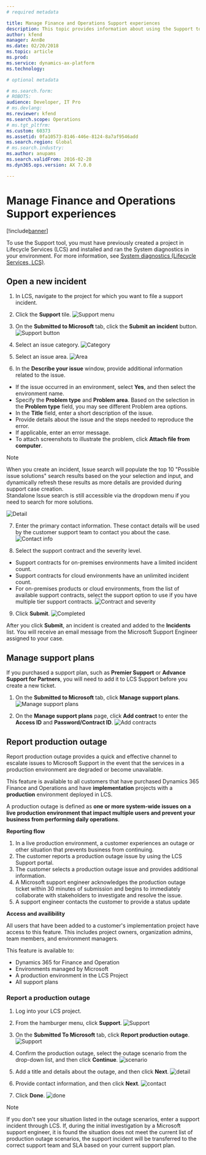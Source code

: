 ```yaml
---
# required metadata

title: Manage Finance and Operations Support experiences
description: This topic provides information about using the Support tool to on Microsoft Dynamics Lifecycle Services to manage support incidents. 
author: kfend
manager: AnnBe
ms.date: 02/20/2018
ms.topic: article
ms.prod: 
ms.service: dynamics-ax-platform
ms.technology: 

# optional metadata

# ms.search.form: 
# ROBOTS: 
audience: Developer, IT Pro
# ms.devlang: 
ms.reviewer: kfend
ms.search.scope: Operations
# ms.tgt_pltfrm: 
ms.custom: 60373
ms.assetid: 0fa10573-8146-446e-8124-8a7af9546add
ms.search.region: Global
# ms.search.industry: 
ms.author: anupams
ms.search.validFrom: 2016-02-28
ms.dyn365.ops.version: AX 7.0.0

---
```


# Manage Finance and Operations Support experiences

[!include[banner](../includes/banner.md)]

To use the Support tool, you must have previously created a project in Lifecycle Services (LCS) and installed and ran the System diagnostics in your environment. For more information, see [System diagnostics (Lifecycle Services, LCS)](ax-2012/system-diagnostics-lcs.md).


## Open a new incident
1. In LCS, navigate to the project for which you want to file a support incident. 
2.  Click the **Support** tile.
![Support menu](media/CPS1.png)

3.  On the **Submitted to Microsoft** tab, click the **Submit an incident** button.
![Support button](media/CPS2.png)

4.  Select an issue category.
![Category](media/CPS5.png)

5.  Select an issue area.
![Area](media/CPS6.png)

6. In the **Describe your issue** window, provide additional information related to the issue.  

  - If the issue occurred in an environment, select **Yes**, and then select the environment name. 
  - Specify the **Problem type** and **Problem area**. Based on the selection in the **Problem type** field, you may see different Problem area options.
  - In the **Title** field, enter a short description of the issue.
  - Provide details about the issue and the steps needed to reproduce the error.
  - If applicable, enter an error message. 
  - To attach screenshots to illustrate the problem, click **Attach file from computer**.
 > [!NOTE]
 > When you create an incident, Issue search will populate the top 10 "Possible issue solutions" search results based on the your selection and input, and dynamically refresh these results as more details are provided during support case creation.  
 > Standalone Issue search is still accessible via the dropdown menu if you need to search for more solutions. 
 
 ![Detail](media/CPS7.png)
 
7. Enter the primary contact information. These contact details will be used by the customer support team to contact you about the case.
![Contact info](media/CPS8.png)

8. Select the support contract and the severity level. 
    
  - Support contracts for on-premises environments have a limited incident count. 
  - Support contracts for cloud environments have an unlimited incident count. 
  - For on-premises products or cloud environments, from the list of available support contracts, select the support option to use if you have multiple tier support contracts. 
![Contract and severity](media/CPS9.png)

9. Click **Submit**. 
![Completed](media/CPS10.png)

After you click **Submit**, an incident is created and added to the **Incidents** list. You will receive an email message from the Microsoft Support Engineer assigned to your case. 


## Manage support plans
If you purchased a support plan, such as **Premier Support** or **Advance Support for Partners**, you will need to add it to LCS Support before you create a new ticket.    

1. On the **Submitted to Microsoft** tab, click **Manage support plans**. 
   ![Manage support plans](media/SupportManagePlans.png)
   
2. On the **Manage support plans** page, click **Add contract** to enter the **Access ID** and **Password/Contract ID**.
   ![Add contracts](media/SupportAddPlans.png) 
   
   
## Report production outage
Report production outage provides a quick and effective channel to escalate  issues to Microsoft Support in the event that the services in a production environment are degraded or become unavailable.  

This feature is available to all customers that have purchased Dynamics 365 Finance and Operations and have **implementation** projects with a **production** environment deployed in LCS.  

A production outage is defined as **one or more system-wide issues on a live production environment that impact multiple users and prevent your business from performing daily operations**. 

**Reporting flow**
1. In a live production environment, a customer experiences an outage or other situation that prevents business from continuing.
2. The customer reports a production outage issue by using the LCS Support portal.
3. The customer selects a production outage issue and provides additional information.
4. A Microsoft support engineer acknowledges the production outage ticket within 30 minutes of submission and begins to immediately collaborate with stakeholders to investigate and resolve the issue.
5. A support engineer contacts the customer to provide a status update

**Access and availibility**

All users that have been added to a customer's implementation project have access to this feature. This includes project owners, organization admins, team members, and environment managers. 

This feature is available to:
- Dynamics 365 for Finance and Operation 
- Environments managed by Microsoft 
- A production environment in the LCS Project 
- All support plans

### Report a production outage
1. Log into your LCS project.
2. From the hamburger menu, click **Support**.
![Support](media/outage1.jpg)

3. On the **Submitted To Microsoft** tab, click **Report production outage**.
![Support](media/outage2.jpg)

4. Confirm the production outage, select the outage scenario from the drop-down list, and then click **Continue**.
![scenario](media/outage3.jpg)

5. Add a title and details about the outage, and then click **Next**.
![detail](media/outage4.jpg)

6. Provide contact information, and then click **Next**. 
![contact](media/outage5.jpg)

7. Click **Done**.
![done](media/outage6.jpg)

> [!NOTE] 
> If you don't see your situation listed in the outage scenarios, enter a support incident through LCS. If, during the initial investigation by a Microsoft support engineer, it is found the situation does not meet the current list of production outage scenarios, the support incident will be transferred to the correct support team and SLA based on your current support plan.


